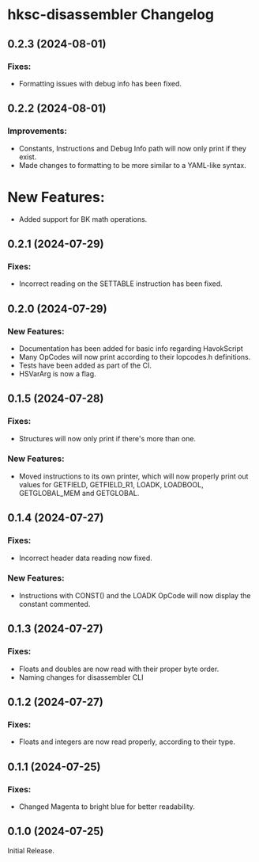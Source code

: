# hksc-disassembler Changelog

## 0.2.3 (2024-08-01)
### Fixes:
- Formatting issues with debug info has been fixed.

## 0.2.2 (2024-08-01)
### Improvements:
- Constants, Instructions and Debug Info path will now only print if they exist.
- Made changes to formatting to be more similar to a YAML-like syntax.
# New Features:
- Added support for BK math operations.

## 0.2.1 (2024-07-29)
### Fixes:
- Incorrect reading on the SETTABLE instruction has been fixed.

## 0.2.0 (2024-07-29)
### New Features:
- Documentation has been added for basic info regarding HavokScript
- Many OpCodes will now print according to their lopcodes.h definitions.
- Tests have been added as part of the CI.
- HSVarArg is now a flag.

## 0.1.5 (2024-07-28)
### Fixes:
- Structures will now only print if there's more than one.
### New Features:
- Moved instructions to its own printer, which will now properly print out values for GETFIELD, GETFIELD_R1, LOADK, LOADBOOL, GETGLOBAL_MEM and GETGLOBAL.

## 0.1.4 (2024-07-27)
### Fixes:
- Incorrect header data reading now fixed.
### New Features:
- Instructions with CONST() and the LOADK OpCode will now display the constant commented.

## 0.1.3 (2024-07-27)
### Fixes:
- Floats and doubles are now read with their proper byte order.
- Naming changes for disassembler CLI

## 0.1.2 (2024-07-27)
### Fixes:
- Floats and integers are now read properly, according to their type.

## 0.1.1 (2024-07-25)
### Fixes:
- Changed Magenta to bright blue for better readability.

## 0.1.0 (2024-07-25)
Initial Release.